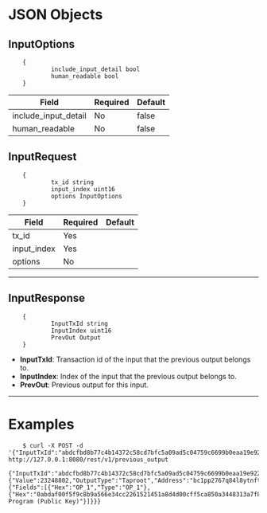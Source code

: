 # JSON Objects

## InputOptions

        {
                include_input_detail bool
                human_readable bool
        }

Field | Required | Default
---|---|---
include_input_detail | No | false
human_readable | No | false

## InputRequest

        {
                tx_id string
                input_index uint16
                options InputOptions
        }

Field | Required | Default
---|---|---
tx_id | Yes |
input_index | Yes |
options | No |

***

## InputResponse

        {
                InputTxId string
                InputIndex uint16
                PrevOut Output
        }

- **InputTxId**: Transaction id of the input that the previous output belongs to.
- **InputIndex**: Index of the input that the previous output belongs to.
- **PrevOut**: Previous output for this input.

***

# Examples

        $ curl -X POST -d '{"InputTxId":"abdcfbd8b77c4b14372c58cd7bfc5a09ad5c04759c6699b0eaa19e9226746571","InputIndex":1,"PrevOutTxId":"ba6ce05c8e646b13b41ae44d23281ddcdbafeb64396b7d87855c233685a1400a","PrevOutIndex":0}' http://127.0.0.1:8080/rest/v1/previous_output
        {"InputTxId":"abdcfbd8b77c4b14372c58cd7bfc5a09ad5c04759c6699b0eaa19e9226746571","InputIndex":1,"PrevOut":{"Value":23248802,"OutputType":"Taproot","Address":"bc1pp2767q84l8ytnftxudxvyfs4y9z34r2dqr8ltj59pg6ysvf607qqcwwgdw","OutputScript":{"Fields":[{"Hex":"OP_1","Type":"OP_1"},{"Hex":"0abdaf00f5f9c8b9a566e34cc2261521451a8d4d00cff5ca850a3448313a7f80","Type":"Witness Program (Public Key)"}]}}}


